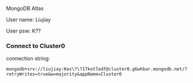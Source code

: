 MongoDB Atlas

User name:
Liujiay

User psw:
K??


### Connect to Cluster0

connection string:

```
mongodb+srv://liujiay:Kes\?\?17kot7adf@cluster0.g6whbar.mongodb.net/?retryWrites=true&w=majority&appName=Cluster0
```
